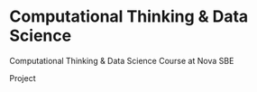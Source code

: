 # Computational Thinking & Data Science
Computational Thinking & Data Science Course at Nova SBE

Project
